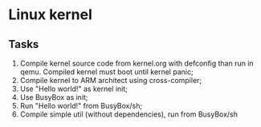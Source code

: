 <h1> Linux kernel </h1>
<h2> Tasks</h2>


1) Compile kernel source code from kernel.org with defconfig than run in qemu. Compiled kernel must boot until kernel panic;
2) Compile kernel to ARM architect using cross-compiler;
3) Use "Hello world!" as kernel init;
4) Use BusyBox as init;
5) Run "Hello world!" from BusyBox/sh;
6) Compile simple util (without dependencies), run from BusyBox/sh

